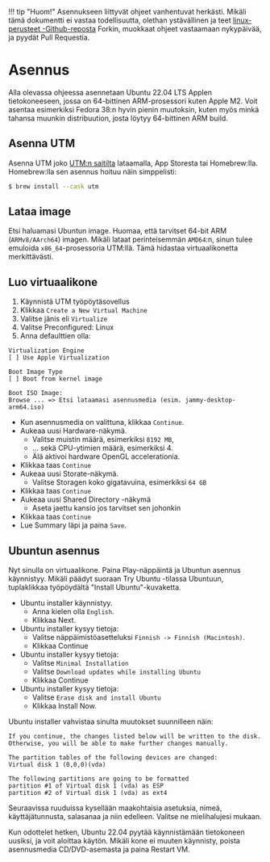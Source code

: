 !!! tip "Huom!"
    Asennukseen liittyvät ohjeet vanhentuvat herkästi. Mikäli tämä dokumentti ei vastaa todellisuutta, olethan ystävällinen ja teet [linux-perusteet -Github-reposta](https://github.com/sourander/linux-perusteet/) Forkin, muokkaat ohjeet vastaamaan nykypäivää, ja pyydät Pull Requestia.



# Asennus

Alla olevassa ohjeessa asennetaan Ubuntu 22.04 LTS Applen tietokoneeseen, jossa on 64-bittinen ARM-prosessori kuten Apple M2. Voit asentaa esimerkiksi Fedora 38:n hyvin pienin muutoksin, kuten myös minkä tahansa muunkin distribuution, josta löytyy 64-bittinen ARM build.

## Asenna UTM

Asenna UTM joko [UTM:n saitilta](https://mac.getutm.app/) lataamalla, App Storesta tai Homebrew:lla. Homebrew:lla sen asennus hoituu näin simppelisti:

```bash
$ brew install --cask utm
```

## Lataa image

Etsi haluamasi Ubuntun image. Huomaa, että tarvitset 64-bit ARM (`ARMv8/AArch64`) imagen. Mikäli lataat perinteisemmän `AMD64`:n, sinun tulee emuloida `x86_64`-prosessoria UTM:llä. Tämä hidastaa virtuaalikonetta merkittävästi.

## Luo virtuaalikone

1. Käynnistä UTM työpöytäsovellus
2. Klikkaa `Create a New Virtual Machine`
3. Valitse jänis eli `Virtualize`
4. Valitse Preconfigured: Linux
5. Anna defaulttien olla:

```
Virtualization Engine
[ ] Use Apple Virtualization

Boot Image Type
[ ] Boot from kernel image

Boot ISO Image:
Browse ... => Etsi lataamasi asennusmedia (esim. jammy-desktop-arm64.iso)
```   

* Kun asennusmedia on valittuna, klikkaa `Continue`. 
* Aukeaa uusi Hardware-näkymä. 
    * Valitse muistin määrä, esimerkiksi `8192 MB`, 
    * ... sekä CPU-ytimien määrä, esimerkiksi 4. 
    * Älä aktivoi hardware OpenGL accelerationia. 
* Klikkaa taas `Continue`
* Aukeaa uusi Storate-näkymä.
    * Valitse Storagen koko gigatavuina, esimerkiksi `64 GB`
* Klikkaa taas `Continue`
* Aukeaa uusi Shared Directory -näkymä
    * Aseta jaettu kansio jos tarvitset sen johonkin
* Klikkaa taas `Continue`
* Lue Summary läpi ja paina `Save`.



## Ubuntun asennus

Nyt sinulla on virtuaalikone. Paina Play-näppäintä ja Ubuntun asennus käynnistyy. Mikäli päädyt suoraan Try Ubuntu -tilassa Ubuntuun, tuplaklikkaa työpöydältä "Install Ubuntu"-kuvaketta.

* Ubuntu installer käynnistyy.
    * Anna kielen olla `English`.
    * Klikkaa Next.
* Ubuntu installer kysyy tietoja:
    * Valitse näppäimistöasetteluksi `Finnish -> Finnish (Macintosh)`.
    * Klikkaa Continue
* Ubuntu installer kysyy tietoja:
    * Valitse `Minimal Installation`
    * Valitse `Download updates while installing Ubuntu`
    * Klikkaa Continue
* Ubuntu installer kysyy tietoja:
    * Valitse `Erase disk and install Ubuntu`
    * Klikkaa Install Now.

Ubuntu installer vahvistaa sinulta muutokset suunnilleen näin:
```
If you continue, the changes listed below will be written to the disk. Otherwise, you will be able to make further changes manually.

The partition tables of the following devices are changed:
Virtual disk 1 (0,0,0)(vda)

The following partitions are going to be formatted
partition #1 of Virtual disk 1 (vda) as ESP
partition #2 of Virtual disk 1 (vda) as ext4
```

Seuraavissa ruuduissa kysellään maakohtaisia asetuksia, nimeä, käyttäjätunnusta, salasanaa ja niin edelleen. Valitse ne mielihalujesi mukaan.

Kun odottelet hetken, Ubuntu 22.04 pyytää käynnistämään tietokoneen uusiksi, ja voit aloittaa käytön. Mikäli kone ei muuten käynnisty, poista asennusmedia CD/DVD-asemasta ja paina Restart VM.